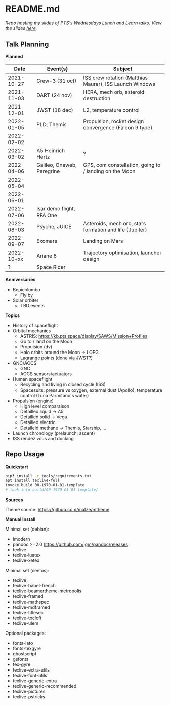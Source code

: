 # README.md

*Repo hosting my slides of PTS's Wednesdays *Lunch and Learn* talks. View the slides [here](../../tree/build/build/).*


## Talk Planning

**Planned**

| Date       | Event(s)         | Subject                                                   |
|------------|------------------|-----------------------------------------------------------|
| 2021-10-27 | Crew-3 (31 oct)  | ISS crew rotation (Matthias Maurer), ISS Launch Windows   |
| 2021-11-03 | DART (24 nov)    | HERA, mech orb, asteroid destruction                      |
| 2021-12-01 | JWST (18 dec)    | L2, temperature control                                   |
| 2022-01-05 | PLD, Themis      | Propulsion, rocket design convergence (Falcon 9 type)     |
| 2022-02-02 |  |  |
| 2022-03-02 | A5 Heinrich Hertz | ? |
| 2022-04-06 | Galileo, Oneweb, Peregrine | GPS, com constellation, going to / landing on the Moon |
| 2022-05-04 |  |  |
| 2022-06-01 |  |  |
| 2022-07-06 | Isar demo flight, RFA One |  |
| 2022-08-03 | Psyche, JUICE | Asteroids, mech orb, stars formation and life (Jupiter) |
| 2022-09-07 | Exomars | Landing on Mars |
| 2022-10-xx | Ariane 6 | Trajectory optimisation, launcher design |
| ? | Space Rider | |

**Anniversaries**

* Bepicolombo
    * Fly by
* Solar orbiter
    * TBD events

**Topics**

* History of spaceflight
* Orbital mechanics
    * ASTRIS: https://kb.pts.space/display/SAWS/Mission+Profiles
    * Go to / land on the Moon
    * Propulsion (dv)
    * Halo orbits around the Moon -> LOPG
    * Lagrange points (done via JWST?)
* GNC/AOCS
    * GNC
    * AOCS sensors/actuators
* Human spaceflight
    * Recycling and living in closed cycle (ISS)
    * Spacesuits: pressure vs oxygen, external dust (Apollo), temperature control (Luca Parmitano's water)
* Propulsion (engine)
    * High level comparaison
    * Detailled liquid -> A5
    * Detailled solid -> Vega
    * Detailled electric
    * Detaileld methane -> Themis, Starship, ...
* Launch chronology (prelaunch, ascent)
* ISS rendez vous and docking


## Repo Usage

**Quickstart**

```bash
pip3 install -r tools/requirements.txt
apt install texlive-full
invoke build 00-1970-01-01-template
# look into build/00-1970-01-01-template/
```

**Sources**

Theme source: https://github.com/matze/mtheme

**Manual Install**

Minimal set (debian):

* lmodern
* pandoc >=2.0 https://github.com/jgm/pandoc/releases
* texlive
* texlive-luatex
* texlive-xetex

Minimal set (centos):

* texlive
* texlive-babel-french
* texlive-beamertheme-metropolis
* texlive-framed
* texlive-mathspec
* texlive-mdframed
* texlive-titlesec
* texlive-tocloft
* texlive-ulem

Optional packages:

* fonts-lato
* fonts-texgyre
* ghostscript
* gsfonts
* tex-gyre
* texlive-extra-utils
* texlive-font-utils
* texlive-generic-extra
* texlive-generic-recommended
* texlive-pictures
* texlive-pstricks
